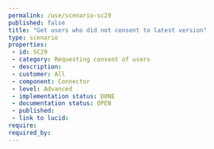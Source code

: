 ```yaml
---
permalink: /use/scenario-sc29
published: false
title: "Get users who did not consent to latest version"
type: scenario
properties:
 - id: SC29
 - category: Requesting consent of users
 - description: 
 - customer: All
 - component: Connector
 - level: Advanced
 - implementation status: DONE
 - documentation status: OPEN
 - published: 
 - link to lucid: 
require:
required_by:
---
```

